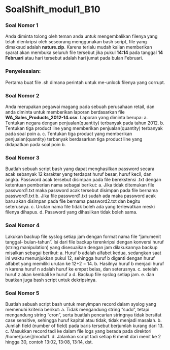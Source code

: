 # SoalShift_modul1_B10

### Soal Nomor 1

Anda diminta tolong oleh teman anda untuk mengembalikan filenya yang telah
dienkripsi oleh seseorang menggunakan bash script, file yang dimaksud adalah
**nature.zip**. Karena terlalu mudah kalian memberikan syarat akan membuka seluruh
file tersebut jika pukul **14:14** pada tanggal **14 Februari** atau hari tersebut adalah hari
jumat pada bulan Februari.

### Penyelesaian:
Pertama buat file .sh dimana perintah untuk me-unlock filenya yang corrupt.

### Soal Nomor 2

Anda merupakan pegawai magang pada sebuah perusahaan retail, dan anda diminta
untuk memberikan laporan berdasarkan file **WA_Sales_Products_2012-14.csv**.
Laporan yang diminta berupa:
a. Tentukan negara dengan penjualan(quantity) terbanyak pada tahun 2012.
b. Tentukan tiga product line yang memberikan penjualan(quantity) terbanyak pada soal poin a.
c. Tentukan tiga product yang memberikan penjualan(quantity) terbanyak berdasarkan tiga product line yang didapatkan pada soal poin b.

### Soal Nomor 3

Buatlah sebuah script bash yang dapat menghasilkan password secara acak
sebanyak 12 karakter yang terdapat huruf besar, huruf kecil, dan angka. Password
acak tersebut disimpan pada file berekstensi .txt dengan ketentuan pemberian nama
sebagai berikut:
a. Jika tidak ditemukan file password1.txt maka password acak tersebut disimpan pada file bernama password1.txt
b. Jika file password1.txt sudah ada maka password acak baru akan disimpan pada file bernama password2.txt dan begitu seterusnya.
c. Urutan nama file tidak boleh ada yang terlewatkan meski filenya dihapus.
d. Password yang dihasilkan tidak boleh sama.

### Soal Nomor 4

Lakukan backup file syslog setiap jam dengan format nama file “jam:menit tanggal-
bulan-tahun”. Isi dari file backup terenkripsi dengan konversi huruf (string
manipulation) yang disesuaikan dengan jam dilakukannya backup misalkan sebagai
berikut:
a. Huruf b adalah alfabet kedua, sedangkan saat ini waktu menunjukkan pukul 12, sehingga huruf b diganti dengan huruf alfabet yang memiliki urutan ke 12+2 = 14.
b. Hasilnya huruf b menjadi huruf n karena huruf n adalah huruf ke empat belas, dan seterusnya. 
c. setelah huruf z akan kembali ke huruf a
d. Backup file syslog setiap jam.
e. dan buatkan juga bash script untuk dekripsinya.

### Soal Nomor 5

Buatlah sebuah script bash untuk menyimpan record dalam syslog yang memenuhi
kriteria berikut:
a. Tidak mengandung string “sudo”, tetapi mengandung string “cron”, serta buatlah pencarian stringnya tidak bersifat case sensitive, sehingga huruf kapital atau tidak, tidak menjadi masalah.
b. Jumlah field (number of field) pada baris tersebut berjumlah kurang dari 13.
c. Masukkan record tadi ke dalam file logs yang berada pada direktori /home/[user]/modul1.
d. Jalankan script tadi setiap 6 menit dari menit ke 2 hingga 30, contoh 13:02, 13:08, 13:14, dst.
